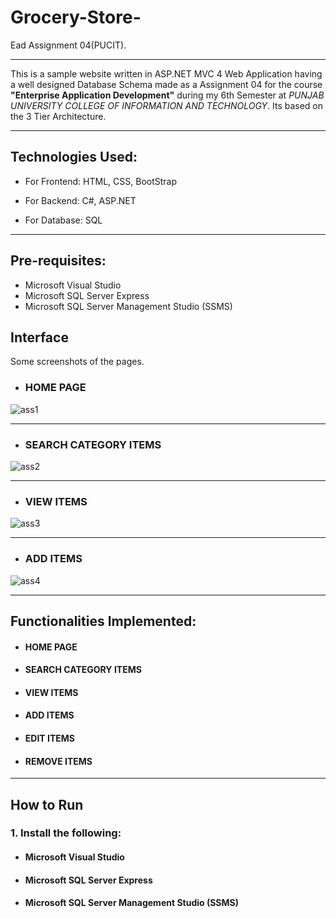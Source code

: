 # Grocery-Store-
Ead Assignment 04(PUCIT).

---

This is a sample website written in ASP.NET MVC 4 Web Application having a well designed Database Schema made as a  Assignment 04 for the course **"Enterprise Application Development"** during my 6th Semester at _PUNJAB UNIVERSITY COLLEGE OF INFORMATION AND TECHNOLOGY_. Its based on the 3 Tier Architecture.


---

## Technologies Used:

- For Frontend: HTML, CSS, BootStrap

- For Backend: C#, ASP.NET

- For Database: SQL

---


## Pre-requisites:

- Microsoft Visual Studio
- Microsoft SQL Server Express
- Microsoft SQL Server Management Studio (SSMS)


## Interface

Some screenshots of the pages.

* ### HOME PAGE



![ass1](https://user-images.githubusercontent.com/57771880/82880830-62b21d80-9f58-11ea-8dc3-750de77331dc.PNG)

---


* ### SEARCH CATEGORY ITEMS



![ass2](https://user-images.githubusercontent.com/57771880/82881384-10bdc780-9f59-11ea-8e04-2a19f9396a43.PNG)

---


* ### VIEW ITEMS


![ass3](https://user-images.githubusercontent.com/57771880/82881705-790ca900-9f59-11ea-8fe1-77dcc36f090e.PNG)

---


* ### ADD ITEMS


![ass4](https://user-images.githubusercontent.com/57771880/82883452-ddc90300-9f5b-11ea-81ab-f3039f902124.PNG)


---

## Functionalities Implemented:

* #### HOME PAGE

* #### SEARCH CATEGORY ITEMS

* #### VIEW ITEMS

* #### ADD ITEMS

* #### EDIT ITEMS

* #### REMOVE ITEMS

----


## How to Run

### 1. Install the following:

* #### Microsoft Visual Studio
* #### Microsoft SQL Server Express
* #### Microsoft SQL Server Management Studio (SSMS)








